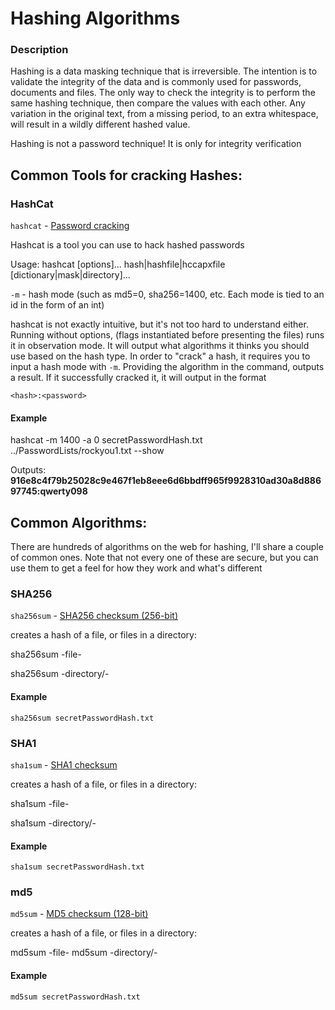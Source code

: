 # Hashing Algorithms

### Description
Hashing is a data masking technique that is irreversible. The intention is to validate the integrity of the data and is commonly used for passwords, documents and files. The only way to check the integrity is to perform the same hashing technique, then compare the values with each other. Any variation in the original text, from a missing period, to an extra whitespace, will result in a wildly different hashed value.

Hashing is not a password technique! It is only for integrity verification

## Common Tools for cracking Hashes:

### HashCat
```hashcat``` - [Password cracking](https://hashcat.net/wiki/)

Hashcat is a tool you can use to hack hashed passwords

Usage: hashcat [options]... hash|hashfile|hccapxfile [dictionary|mask|directory]...

```-m``` - hash mode (such as md5=0, sha256=1400, etc. Each mode is tied to an id in the form of an int)

hashcat is not exactly intuitive, but it's not too hard to understand either. Running without options, (flags instantiated before presenting the files) runs it in observation mode. It will output what algorithms it thinks you should use based on the hash type. In order to "crack" a hash, it requires you to input a hash mode with ```-m```. Providing the algorithm in the command, outputs a result. If it successfully cracked it, it will output in the format

`<hash>:<password>`

#### Example
hashcat -m 1400 -a 0 secretPasswordHash.txt ../PasswordLists/rockyou1.txt --show

Outputs: **916e8c4f79b25028c9e467f1eb8eee6d6bbdff965f9928310ad30a8d88697745:qwerty098**


## Common Algorithms:
There are hundreds of algorithms on the web for hashing, I'll share a couple of common ones. Note that not every one of these are secure, but you can use them to get a feel for how they work and what's different

### SHA256

```sha256sum``` - [SHA256 checksum (256-bit)](https://linux.die.net/man/1/sha256sum)

creates a hash of a file, or files in a directory: 

sha256sum -file-

sha256sum -directory/-

#### Example
```sha256sum secretPasswordHash.txt```

### SHA1

```sha1sum``` - [SHA1 checksum ](https://linux.die.net/man/1/sha1sum)

creates a hash of a file, or files in a directory: 

sha1sum -file-

sha1sum -directory/-

#### Example
```sha1sum secretPasswordHash.txt```


### md5

```md5sum``` - [MD5 checksum (128-bit)](https://linux.die.net/man/1/md5sum)

creates a hash of a file, or files in a directory: 

md5sum -file-
md5sum -directory/-

#### Example
```md5sum secretPasswordHash.txt```



